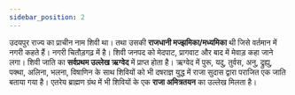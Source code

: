 ```yaml
---
sidebar_position: 2
---
```



उदयपुर राज्य का प्राचीन नाम शिवी था। तथा उसकी **राजधानी मज्झमिका/मध्यमिका** थी जिसे वर्तमान में नगरी कहते हैं। नगरी चितौड़गढ़ में है।
शिवी  जनपद को मेदपाट, प्रागवाट और बाद में मेवाड़ कहा जाने लगा।
शिवी जाति का **सर्वप्रथम उल्लेख ऋग्वेद** में प्राप्त होता है। ऋग्वेद में पुरू, यदु, तुर्वस, अनु, द्रुह्यु, पक्था, अलिना, भलना, विषाणिन के साथ शिवियों  को भी दषराज्ञ युद्ध में राजा सुदास द्वारा पराजित एक जाति बताया गया है। एतरेय ब्राह्मण ग्रंथ में भी शिवियों  के एक **राजा अमित्रतयन** का उल्लेख मिलता है।
